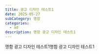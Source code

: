 ```yaml
---
title: 광고 디자인 테스트1
date: 2025-05-27
subCategory: 명함
categories:
  - ad
description: 명함 광고 디자인 테스트1
---
```

명함 광고 디자인 테스트1명함 광고 디자인 테스트1